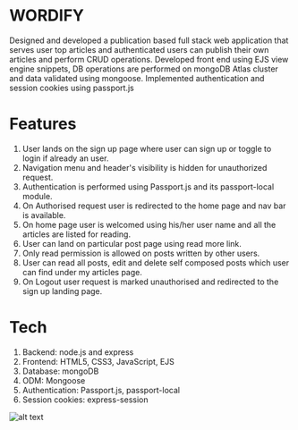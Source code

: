 # WORDIFY

Designed and developed a publication based full stack web application that serves user top articles and authenticated users can publish their own articles
and perform CRUD operations. Developed front end using EJS view engine snippets, DB operations are
performed on mongoDB Atlas cluster and data validated using mongoose. Implemented authentication and session cookies using passport.js

# Features

1. User lands on the sign up page where user can sign up or toggle to login if already an user. 
2. Navigation menu and header's visibility is hidden for unauthorized request.
3. Authentication is performed using Passport.js and its passport-local module.
4. On Authorised request user is redirected to the home page and nav bar is available.
5. On home page user is welcomed using his/her user name and all the articles are listed for reading.
6. User can land on particular post page using read more link.
7. Only read permission is allowed on posts written by other users.
8. User can read all posts, edit and delete self composed posts which user can find under my articles page.
9. On Logout user request is marked unauthorised and redirected to the sign up landing page.

# Tech

1. Backend: node.js and express
2. Frontend: HTML5, CSS3, JavaScript, EJS
3. Database: mongoDB
4. ODM: Mongoose
5. Authentication: Passport.js, passport-local
6. Session cookies: express-session
   
![alt text](https://github.com/yuvirajawat/Wordify/blob/main/public/logo.png?raw=true)
